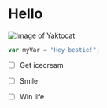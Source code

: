 # Hello
![Image of Yaktocat](https://octodex.github.com/images/yaktocat.png)
``` Javascript
var myVar = "Hey bestie!";
```
- [ ] Get icecream
- [ ] Smile
- [ ] Win life

